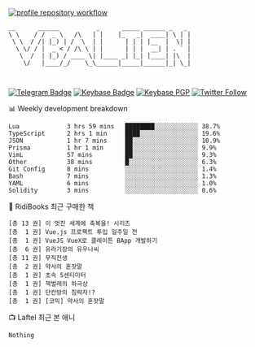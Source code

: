 [![profile repository workflow](https://github.com/vbalien/vbalien/actions/workflows/push.yml/badge.svg)](https://github.com/vbalien/vbalien/actions/workflows/push.yml)
```
__      ______          _      _____ ______ _   _ 
\ \    / /  _ \   /\   | |    |_   _|  ____| \ | |
 \ \  / /| |_) | /  \  | |      | | | |__  |  \| |
  \ \/ / |  _ < / /\ \ | |      | | |  __| | . ` |
   \  /  | |_) / ____ \| |____ _| |_| |____| |\  |
    \/   |____/_/    \_\______|_____|______|_| \_|
                                                  
                                                  
```
[![Telegram Badge](https://img.shields.io/badge/-Telegram-2CA5E0?logo=telegram)](https://t.me/vbalien)
[![Keybase Badge](https://img.shields.io/badge/-Keybase-33A0FF?logo=keybase&logoColor=white)](https://keybase.io/vbalien)
[![Keybase PGP](https://img.shields.io/keybase/pgp/vbalien)](http://sks.pod02.fleetstreetops.com/pks/lookup?search=0xE98CF73DE1E36F7D1B8A383AFD987F8DBE513071&fingerprint=on&op=index)
[![Twitter Follow](https://img.shields.io/twitter/follow/_elnyan)](https://twitter.com/_elnyan)

📊 Weekly development breakdown
```
Lua             3 hrs 59 mins   ████████░░░░░░░░░░░░ 38.7%
TypeScript      2 hrs 1 min     ████░░░░░░░░░░░░░░░░ 19.6%
JSON            1 hr 7 mins     ██░░░░░░░░░░░░░░░░░░ 10.9%
Prisma          1 hr 1 min      ██░░░░░░░░░░░░░░░░░░ 9.9%
VimL            57 mins         ██░░░░░░░░░░░░░░░░░░ 9.3%
Other           38 mins         █░░░░░░░░░░░░░░░░░░░ 6.3%
Git Config      8 mins          ░░░░░░░░░░░░░░░░░░░░ 1.4%
Bash            7 mins          ░░░░░░░░░░░░░░░░░░░░ 1.3%
YAML            6 mins          ░░░░░░░░░░░░░░░░░░░░ 1.0%
Solidity        3 mins          ░░░░░░░░░░░░░░░░░░░░ 0.6%
```
📖 RidiBooks 최근 구매한 책
```
[총 13 권] 이 멋진 세계에 축복을! 시리즈 
[총  1 권] Vue.js 프로젝트 투입 일주일 전 
[총  1 권] VueJS VueX로 클레이튼 BApp 개발하기 
[총  6 권] 유라기장의 유우나씨 
[총 11 권] 무직전생 
[총  2 권] 약사의 혼잣말 
[총  1 권] 초속 5센티미터 
[총  1 권] 책벌레의 하극상 
[총  1 권] 단칸방의 침략자!? 
[총  1 권] [코믹] 약사의 혼잣말 
```
📺 Laftel 최근 본 애니
```
Nothing
```
